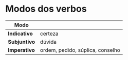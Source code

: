 # Modos dos verbos

| Modo | |
| -- | -- |
| **Indicativo** | certeza |
| **Subjuntivo** | dúvida |
| **Imperativo** | ordem, pedido, súplica, conselho |
